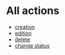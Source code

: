 # All actions

- [creation](./actions/creation-of-a-task.html)
- [edition](./actions/edition-of-a-task.html)
- [delete](./actions/delete-a-task.html)
- [change status](./actions/update-the-status-of-a-task.html)